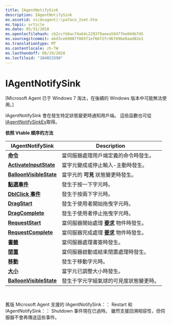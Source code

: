 ```yaml
---
title: IAgentNotifySink
description: IAgentNotifySink
ms.assetid: vs|msagent|~\paface_2xet.htm
ms.topic: article
ms.date: 05/31/2018
ms.openlocfilehash: cb2ccfd4acf4a64c229379aeea5847fbe044b7d5
ms.sourcegitcommit: ebd3ce6908ff865f1ef66f2fc96769be0aad82e1
ms.translationtype: MT
ms.contentlocale: zh-TW
ms.lasthandoff: 08/19/2020
ms.locfileid: "104023398"
---
```

# <a name="iagentnotifysink"></a>IAgentNotifySink

\[Microsoft Agent 已于 Windows 7 淘汰，在後續的 Windows 版本中可能無法使用。\]

IAgentNotifySink 會在發生特定狀態變更時通知用戶端。 這些函數也可從 [IAgentNotifySinkEx](iagentnotifysinkex.md)取得。

**依照 Vtable 順序的方法**



| IAgentNotifySink                                                      | Description                                                                              |
|-----------------------------------------------------------------------|------------------------------------------------------------------------------------------|
| [**命令**](command-method.md)                                     | 當伺服器處理用戶端定義的命令時發生。                               |
| [**ActivateInputState**](iagentnotifysink--activateinputstate.md)    | 當字元變成或停止輸入-主動時發生。                            |
| [**BalloonVisibleState**](iagentnotifysink---balloonvisiblestate.md) | 當字元的 **可見** 狀態變更時發生。                                   |
| [**點選事件**](click-event.md)                                    | 發生于按一下字元時。                                                      |
| [**DblClick 事件**](dblclick-event.md)                              | 發生于按兩下字元時。                                               |
| [**DragStart**](/windows/desktop/lwef/dragstart-event)                                | 發生于使用者開始拖曳字元時。                                          |
| [**DragComplete**](https://www.bing.com/search?q=**DragComplete**)                          | 發生于使用者停止拖曳字元時。                                           |
| [**RequestStart**](iagentnotifysink--requeststart.md)                | 當伺服器開始處理 [**要求**](/windows/desktop/lwef/the-request-object) 物件時發生。    |
| [**RequestComplete**](iagentnotifysink--requestcomplete.md)          | 當伺服器完成處理 [**要求**](/windows/desktop/lwef/the-request-object) 物件時發生。 |
| [**書籤**](iagentnotifysink--bookmark.md)                        | 當伺服器處理書簽時發生。                                             |
| [**閒置**](iagentnotifysink--idle.md)                                | 當伺服器啟動或結束閒置處理時發生。                                   |
| [**移動**](iagentnotifysink--move.md)                                | 發生于移動字元時。                                                  |
| [**大小**](iagentnotifysink---size.md)                               | 當字元已調整大小時發生。                                                |
| [**BalloonVisibleState**](iagentnotifysink---balloonvisiblestate.md) | 發生于字元字組氣球的可見度狀態變更時。                  |



 

舊版 Microsoft Agent 支援的 IAgentNotifySink：： Restart 和 IAgentNotifySink：： Shutdown 事件現在已過時。 雖然支援回溯相容性，但伺服器不會再傳送這些事件。

 

 